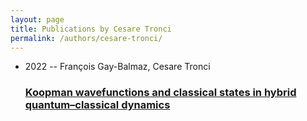 ```yaml
---
layout: page
title: Publications by Cesare Tronci
permalink: /authors/cesare-tronci/
---
```


<ul class="post-list">
<li><span class='post-meta'>2022 -- François Gay-Balmaz, Cesare Tronci</span><h3><a class='post-link' href='../../koopman-wavefunctions-and-classical-states-in-hybrid-quantum-classical-dynamics'>Koopman wavefunctions and classical states in hybrid quantum–classical dynamics</a></h3></li>

</ul>
